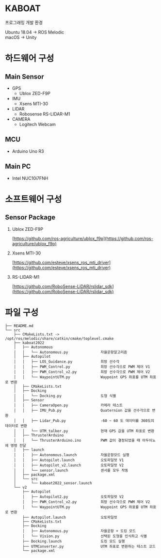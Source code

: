 # KABOAT

프로그래밍 개발 환경

Ubuntu 18.04 -> ROS Melodic<br>
macOS -> Unity

# 하드웨어 구성

## Main Sensor

-   GPS
    -   Ublox ZED-F9P
-   IMU
    -   Xsens MTI-30
-   LIDAR
    -   Robosense RS-LIDAR-M1
-   CAMERA
    -   Logitech Webcam

## MCU

-   Arduino Uno R3

## Main PC

-   Intel NUC10i7FNH

# 소프트웨어 구성

## Sensor Package

1. Ublox ZED-F9P

    [https://github.com/ros-agriculture/ublox_f9p](https://github.com/ros-agriculture/ublox_f9p)

2. Xsens MTI-30

    [https://github.com/esteve/xsens_ros_mti_driver](https://github.com/esteve/xsens_ros_mti_driver)

3. RS-LIDAR-M1

    [https://github.com/RoboSense-LiDAR/rslidar_sdk](https://github.com/RoboSense-LiDAR/rslidar_sdk)

# 파일 구성

```
├── README.md
└── src
    ├── CMakeLists.txt -> /opt/ros/melodic/share/catkin/cmake/toplevel.cmake
    ├── kaboat2022
    │   ├── Autonomous
    │   │   └── Autonomous.py               자율운항알고리즘
    │   ├── Autopilot
    │   │   ├── LOS_Guidance.py             희망 선수각
    │   │   ├── PWM_Control.py              희망 선수각으로 PWM 제어 V1
    │   │   ├── PWM_Control_v2.py           희망 선수각으로 PWM 제어 V2
    │   │   └── WaypointUTM.py              Waypoint GPS 좌표를 UTM 좌표로 변환
    │   ├── CMakeLists.txt
    │   ├── Docking
    │   │   └── Docking.py                  도형 식별
    │   ├── Sensor
    │   │   ├── CameraOpen.py               카메라 테스트
    │   │   ├── IMU_Pub.py                  Quaternion 값을 선수각으로 변환
    │   │   ├── Lidar_Pub.py                -60 ~ 60 도 데이터를 360도의 데이터로 변환
    │   │   └── UTM_talker.py               현재 GPS 값을 UTM 좌표로 변환
    │   ├── ThrusterArduino
    │   │   └── ThrusterArduino.ino         PWM 값이 결정되었을 때 아두이노에 명령 전달
    │   ├── launch
    │   │   ├── Autonomous.launch           자율운항모드 실행
    │   │   ├── Autopilot.launch            오토파일럿 V1
    │   │   ├── Autopilot_v2.launch         오토파일럿 V2
    │   │   └── sensor.launch               센서를 모두 작동
    │   ├── package.xml
    │   └── src
    │       └── kaboat2022_sensor.launch
    └── v2
        ├── Autopilot
        │   ├── Autopilot2.py               오토파일럿 V2
        │   ├── PWM_Control_v2.py           희망 선수각으로 PWM 제어 V2
        │   └── WaypointUTM.py              Waypoint GPS 좌표를 UTM 좌표로 변환
        ├── Autopilot.launch                오토파일럿
        ├── CMakeLists.txt
        ├── Docking
        │   ├── Autonomous.py               자율운항 + 도킹 모드
        │   └── Vision.py                   선택된 도형을 인식하고 식별
        ├── Docking.launch                  도킹 모드 실행
        ├── UTMConverter.py                 UTM 좌표로 변환하는 테스트 코드
        └── package.xml
```
